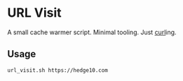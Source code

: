 # URL Visit

A small cache warmer script. Minimal tooling. Just [curl](https://curl.se/)ing.

## Usage

```sh
url_visit.sh https://hedge10.com
```
